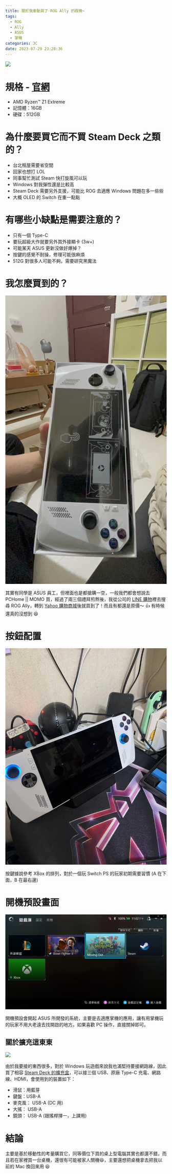 ```yaml
---
title: 關於我衝動買了 ROG Ally 的夜晚⋯
tags:
  - ROG
  - Ally
  - ASUS
  - 掌機
categories: 3C
date: 2023-07-29 23:28:36
---
```



![](https://nijialin.com/images/common.jpeg)

# 規格 - [官網](https://rog.asus.com/tw/gaming-handhelds/rog-ally/rog-ally-2023/)

- AMD Ryzen™ Z1 Extreme
- 記憶體：16GB
- 硬碟：512GB​

# 為什麼要買它而不買 Steam Deck 之類的？

- 台北租屋需要省空間
- 回家也想打 LOL
- 同事幫忙測試 Steam 快打旋風可以玩
- Windows 對我彈性還是比較高
- Steam Deck 需要另外支援，可能比 ROG 去適應 Windows 問題在多一些些
- 大概 OLED 的 Switch 在重一點點

# 有哪些小缺點是需要注意的？

- 只有一個 Type-C
- 要玩超級大作就要另外買外接顯卡 (3w+)
- 可能某天 ASUS 更新沒做好爆掉？
- 按鍵的感覺不耐操，修理可能很麻煩
- 512G 對很多人可能不夠，需要研究黑魔法

<!-- more -->

# 我怎麼買到的？

![](https://github.com/louis70109/ideas-tree/raw/master/images/466056099347300386.png)

其實有同學是 ASUS 員工，但裡面也是都搶購一空，一般我們都會想說去 PCHome || MOMO 買，經過了兩三個禮拜煎熬後，我從公司的 [LINE 購物](https://buy.line.me/s/rog%20ally)裡去搜尋 ROG Ally，轉到 [Yahoo 購物商城](https://tw.buy.yahoo.com/gdsale/ROG-Ally-%E9%81%8A%E6%88%B2%E6%8E%8C%E6%A9%9F-10641183.html?co_servername=LN_5bcf58770c4e2f81e30be0048a7adf71)後就買到了！而且有都還是原價～ 👍 有時候還真的沒想到 😆

# 按鈕配置

![](https://github.com/louis70109/ideas-tree/raw/master/images/466056084298924484.png)

按鍵據說參考 XBox 的排列，對於一個玩 Switch PS 的玩家初期需要習慣 (A 在下面，B 在最右邊)

# 開機預設畫面

![預設畫面](https://github.com/louis70109/ideas-tree/raw/master/images/466090716851077266.png)

開機預設會開起 ASUS 所開發的系統，主要是去適應掌機的應用，讓有用掌機玩的玩家不用大老遠去找開啟的地方。如果喜歡 PC 操作，直接關掉即可。

## 關於擴充這東東

![](https://nijialin.com/images/2023/rog/1.png)

由於我要接的東西很多，對於 Windows 玩遊戲來說我也滿堅持要接網路線，因此買了相容 [Steam Deck 的擴充盒](https://www.momoshop.com.tw/goods/GoodsDetail.jsp?i_code=11004814)，可以接三個 USB、原廠 Type-C 充電、網路線、HDMI，會使用到的裝置如下：

- 滑鼠：用藍芽
- 鍵盤：USB-A
- 麥克風： USB-A (DC 用)
- 大搖： USB-A
- 鏡頭： USB-A (跟搖桿擇一，上課用)

# 結論

主要是基於移動性的考量購買它，同等價位下買的桌上型電腦其實也都還不錯，而且若在家裡買一台桌機，還很有可能被家人關機😆，主要還想把桌機拿去把我以前的 Mac 換回來用 😆